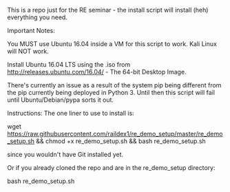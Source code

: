 This is a repo just for the RE seminar - the install script will install 
(heh) everything you need.

Important Notes:

You MUST use Ubuntu 16.04 inside a VM for this script to work. 
Kali Linux will NOT work.

Install Ubuntu 16.04 LTS using the .iso from http://releases.ubuntu.com/16.04/ - The 64-bit Desktop Image. 

There's currently an issue as a result of the system pip being different from the pip currently being deployed in Python 3. Until then this script will fail until Ubuntu/Debian/pypa sorts it out.

Instructions:
The one liner to use to install is:

wget https://raw.githubusercontent.com/raildex1/re_demo_setup/master/re_demo_setup.sh && chmod +x re_demo_setup.sh && bash re_demo_setup.sh

since you wouldn't have Git installed yet.

Or if you already cloned the repo and are in the re_demo_setup 
directory:

bash re_demo_setup.sh

